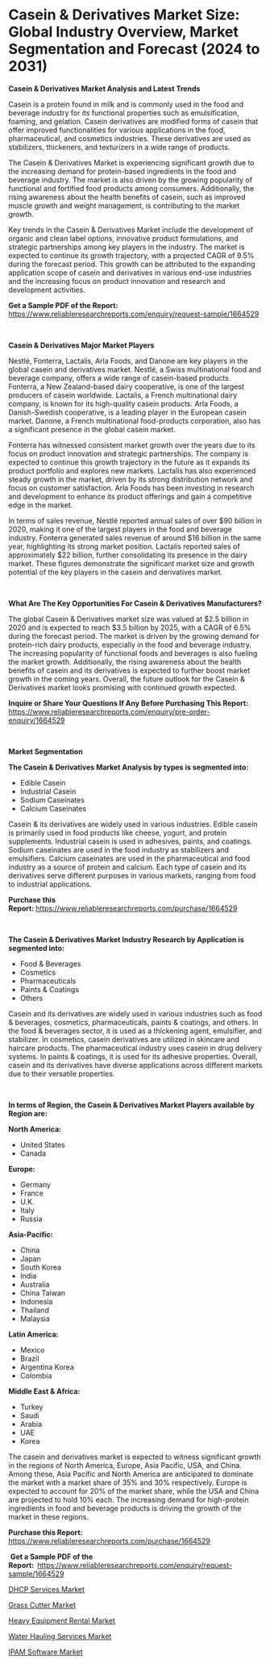 <p><h1>Casein & Derivatives Market Size: Global Industry Overview, Market Segmentation and Forecast (2024 to 2031)</h1></p><p><strong>Casein & Derivatives Market Analysis and Latest Trends</strong></p>
<p><p>Casein is a protein found in milk and is commonly used in the food and beverage industry for its functional properties such as emulsification, foaming, and gelation. Casein derivatives are modified forms of casein that offer improved functionalities for various applications in the food, pharmaceutical, and cosmetics industries. These derivatives are used as stabilizers, thickeners, and texturizers in a wide range of products.</p><p>The Casein & Derivatives Market is experiencing significant growth due to the increasing demand for protein-based ingredients in the food and beverage industry. The market is also driven by the growing popularity of functional and fortified food products among consumers. Additionally, the rising awareness about the health benefits of casein, such as improved muscle growth and weight management, is contributing to the market growth.</p><p>Key trends in the Casein & Derivatives Market include the development of organic and clean label options, innovative product formulations, and strategic partnerships among key players in the industry. The market is expected to continue its growth trajectory, with a projected CAGR of 9.5% during the forecast period. This growth can be attributed to the expanding application scope of casein and derivatives in various end-use industries and the increasing focus on product innovation and research and development activities.</p></p>
<p><strong>Get a Sample PDF of the Report:&nbsp;</strong> <a href="https://www.reliableresearchreports.com/enquiry/request-sample/1664529">https://www.reliableresearchreports.com/enquiry/request-sample/1664529</a></p>
<p>&nbsp;</p>
<p><strong>Casein & Derivatives Major Market Players</strong></p>
<p><p>Nestlé, Fonterra, Lactalis, Arla Foods, and Danone are key players in the global casein and derivatives market. Nestlé, a Swiss multinational food and beverage company, offers a wide range of casein-based products. Fonterra, a New Zealand-based dairy cooperative, is one of the largest producers of casein worldwide. Lactalis, a French multinational dairy company, is known for its high-quality casein products. Arla Foods, a Danish-Swedish cooperative, is a leading player in the European casein market. Danone, a French multinational food-products corporation, also has a significant presence in the global casein market.</p><p>Fonterra has witnessed consistent market growth over the years due to its focus on product innovation and strategic partnerships. The company is expected to continue this growth trajectory in the future as it expands its product portfolio and explores new markets. Lactalis has also experienced steady growth in the market, driven by its strong distribution network and focus on customer satisfaction. Arla Foods has been investing in research and development to enhance its product offerings and gain a competitive edge in the market.</p><p>In terms of sales revenue, Nestlé reported annual sales of over $90 billion in 2020, making it one of the largest players in the food and beverage industry. Fonterra generated sales revenue of around $16 billion in the same year, highlighting its strong market position. Lactalis reported sales of approximately $22 billion, further consolidating its presence in the dairy market. These figures demonstrate the significant market size and growth potential of the key players in the casein and derivatives market.</p></p>
<p>&nbsp;</p>
<p><strong>What Are The Key Opportunities For Casein & Derivatives Manufacturers?</strong></p>
<p><p>The global Casein & Derivatives market size was valued at $2.5 billion in 2020 and is expected to reach $3.5 billion by 2025, with a CAGR of 6.5% during the forecast period. The market is driven by the growing demand for protein-rich dairy products, especially in the food and beverage industry. The increasing popularity of functional foods and beverages is also fueling the market growth. Additionally, the rising awareness about the health benefits of casein and its derivatives is expected to further boost market growth in the coming years. Overall, the future outlook for the Casein & Derivatives market looks promising with continued growth expected.</p></p>
<p><strong>Inquire or Share Your Questions If Any Before Purchasing This Report:</strong> <a href="https://www.reliableresearchreports.com/enquiry/pre-order-enquiry/1664529">https://www.reliableresearchreports.com/enquiry/pre-order-enquiry/1664529</a></p>
<p>&nbsp;</p>
<p><strong>Market Segmentation</strong></p>
<p><strong>The Casein & Derivatives Market Analysis by types is segmented into:</strong></p>
<p><ul><li>Edible Casein</li><li>Industrial Casein</li><li>Sodium Caseinates</li><li>Calcium Caseinates</li></ul></p>
<p><p>Casein & its derivatives are widely used in various industries. Edible casein is primarily used in food products like cheese, yogurt, and protein supplements. Industrial casein is used in adhesives, paints, and coatings. Sodium caseinates are used in the food industry as stabilizers and emulsifiers. Calcium caseinates are used in the pharmaceutical and food industry as a source of protein and calcium. Each type of casein and its derivatives serve different purposes in various markets, ranging from food to industrial applications.</p></p>
<p><strong>Purchase this Report:&nbsp;</strong><a href="https://www.reliableresearchreports.com/purchase/1664529">https://www.reliableresearchreports.com/purchase/1664529</a></p>
<p>&nbsp;</p>
<p><strong>The Casein & Derivatives Market Industry Research by Application is segmented into:</strong></p>
<p><ul><li>Food & Beverages</li><li>Cosmetics</li><li>Pharmaceuticals</li><li>Paints & Coatings</li><li>Others</li></ul></p>
<p><p>Casein and its derivatives are widely used in various industries such as food & beverages, cosmetics, pharmaceuticals, paints & coatings, and others. In the food & beverages sector, it is used as a thickening agent, emulsifier, and stabilizer. In cosmetics, casein derivatives are utilized in skincare and haircare products. The pharmaceutical industry uses casein in drug delivery systems. In paints & coatings, it is used for its adhesive properties. Overall, casein and its derivatives have diverse applications across different markets due to their versatile properties.</p></p>
<p>&nbsp;</p>
<p><strong>In terms of Region, the Casein & Derivatives Market Players available by Region are:</strong></p>
<p>
    <p> <strong> North America: </strong>
        <ul>
            <li>United States</li>
            <li>Canada</li>
        </ul>
        </p> 
    <p> <strong> Europe: </strong>
        <ul>
            <li>Germany</li>
            <li>France</li>
            <li>U.K.</li>
            <li>Italy</li>
            <li>Russia</li>
        </ul>
        </p> 
    <p> <strong> Asia-Pacific: </strong>
        <ul>
            <li>China</li>
            <li>Japan</li>
            <li>South Korea</li>
            <li>India</li>
            <li>Australia</li>
            <li>China Taiwan</li>
            <li>Indonesia</li>
            <li>Thailand</li>
            <li>Malaysia</li>
        </ul>
        </p> 
    <p> <strong> Latin America: </strong>
        <ul>
            <li>Mexico</li>
            <li>Brazil</li>
            <li>Argentina Korea</li>
            <li>Colombia</li>
        </ul>
        </p> 
    <p> <strong> Middle East & Africa: </strong>
        <ul>
            <li>Turkey</li>
            <li>Saudi</li>
            <li>Arabia</li>
            <li>UAE</li>
            <li>Korea</li>
        </ul>
    </p>
    </p>
<p><p>The casein and derivatives market is expected to witness significant growth in the regions of North America, Europe, Asia Pacific, USA, and China. Among these, Asia Pacific and North America are anticipated to dominate the market with a market share of 35% and 30% respectively. Europe is expected to account for 20% of the market share, while the USA and China are projected to hold 10% each. The increasing demand for high-protein ingredients in food and beverage products is driving the growth of the market in these regions.</p></p>
<p><strong>Purchase this Report: </strong><a href="https://www.reliableresearchreports.com/purchase/1664529">https://www.reliableresearchreports.com/purchase/1664529</a></p>
<p>&nbsp;<strong>Get a Sample PDF of the Report:&nbsp;&nbsp;</strong><a href="https://www.reliableresearchreports.com/enquiry/request-sample/1664529">https://www.reliableresearchreports.com/enquiry/request-sample/1664529</a></p>
<p><strong></strong></p>
<p><p><a href="https://medium.com/@vanessachurchill767/dhcp-services-market-share-evolution-and-market-growth-trends-2024-2031-ec35e8c061fa">DHCP Services Market</a></p><p><a href="https://issuu.com/reportprime-2/docs/grass-cutter-market-size-2030.pptx">Grass Cutter Market</a></p><p><a href="https://issuu.com/reportprime-2/docs/heavy-equipment-rental-market-size-2030.pptx">Heavy Equipment Rental Market</a></p><p><a href="https://medium.com/@joseramirez66655/water-hauling-services-market-comprehensive-assessment-by-type-application-and-geography-e308d0f114c6">Water Hauling Services Market</a></p><p><a href="https://medium.com/@joseramirez66655/analyzing-ipam-software-market-global-industry-perspective-and-forecast-2024-to-2031-87618282b3f2">IPAM Software Market</a></p></p>